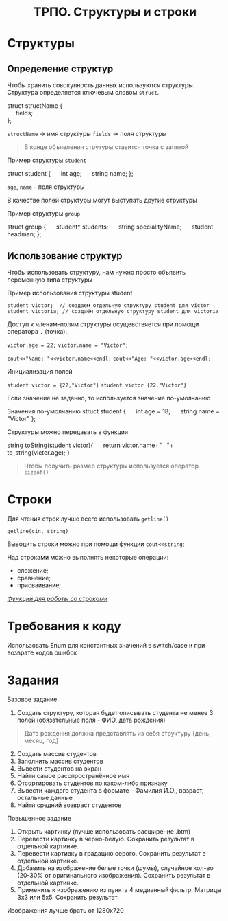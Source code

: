 <h1 align='center'>ТРПО. Структуры и строки</h1>

# Структуры 


## Определение структур

Чтобы хранить совокупность данных используются структуры.
Структура определяется ключевым словом `struct`.

struct structName 
{  
     fields;      
};

`structName` -> имя структуры
`fields` -> поля структуры

> В конце объявления струтуры ставится точка с запятой 


Пример структуры `student` 

struct student
{
     int age;
     string name;
};

`age`, `name` - поля структуры

В качестве полей структуры могут выступать другие структуры

Пример структуры `group`

struct group
{
     student* students;
     string specialityName;
     student headman;
};

## Использование структур


Чтобы использовать структуру, нам нужно просто объявить переменную типа структуры

Пример использования структуры student 

`student victor;  // создаем отдельную структуру student для victor`
`student victoria; // создаём отдельную структуру student для victoria`

Доступ к членам-полям структуры осущевствяется при помощи оператора `.` (точка).

`victor.age = 22;`
`victor.name = "Victor";`

`cout<<"Name: "<<victor.name<<endl;`
`cout<<"Age: "<<victor.age<<endl;`

Инициализация полей 

`student victor = {22,"Victor"}`
`student victor {22,"Victor"}`

Если значение не заданно, то используется значение по-умолчанию 

Значения по-умолчанию
struct student 
{
     int age = 18;
     string name = "Victor"
};

Структуры можно передавать в функции

string toString(student victor){
        return victor.name+"   "+ to_string(victor.age); 
}

> Чтобы получить размер структуры используется оператор `sizeof()` 

# Строки

Для чтения строк лучше всего использовать `getline()`

`getline(cin, string)`

Выводить строки можно при помощи функции `cout<<string`;

Над строками можно выполнять некоторые операции:
- сложение;
- сравнение;
- присваивание;

 *[Функции для работы со строками](https://server.179.ru/tasks/cpp/total/161.html)*


# Требования к коду

Использовать Enum для константных значений в switch/case и при возврате кодов ошибок

# Задания

Базовое задание

1. Создать структуру, которая будет описывать  студента не менее 3 полей (обязательные поля - ФИО, дата рождения) 
> Дата рождения должна представлять из себя структуру {день, месяц, год}
2. Создать массив студентов
3. Заполнить массив студентов
4. Вывести студентов на экран
5. Найти самое расспространённое имя
6. Отсортировать студентов по каком-либо признаку
7. Вывести каждого студента в формате -  Фамилия И.О., возраст, остальные данные
8. Найти средний возвраст студентов


Повышенное задание

1. Открыть картинку (лучше использовать расширение .btm)
2. Перевести картинку в чёрно-белую. Сохранить результат в отдельной картинке.
3. Перевести картивку в градацию серого. Сохранить результат в отдельной картинке.
4. Добавить на изображение белые точки (шумы), случайное кол-во (20-30% от оригинального изображения). Сохранить результат в отдельной картинке.
5. Применить к изображению из пункта 4 медианный фильтр. Матрицы 3х3 или 5х5. Сохранить результат.
   
Изображения лучше брать от 1280x720




